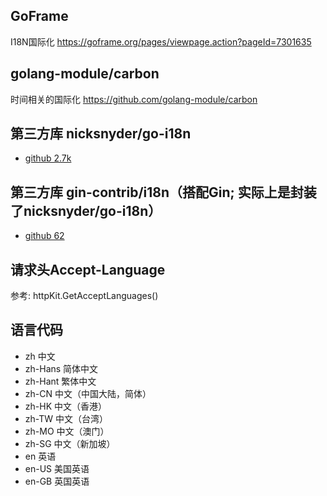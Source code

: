 ## GoFrame
I18N国际化
    https://goframe.org/pages/viewpage.action?pageId=7301635

## golang-module/carbon
时间相关的国际化
    https://github.com/golang-module/carbon

## 第三方库 nicksnyder/go-i18n
- [github 2.7k](https://github.com/nicksnyder/go-i18n)

## 第三方库 gin-contrib/i18n（搭配Gin; 实际上是封装了nicksnyder/go-i18n）
- [github 62](https://github.com/gin-contrib/i18n)

## 请求头Accept-Language
参考: httpKit.GetAcceptLanguages()

## 语言代码
- zh          中文
- zh-Hans     简体中文
- zh-Hant     繁体中文
- zh-CN       中文（中国大陆，简体）
- zh-HK       中文（香港）
- zh-TW       中文（台湾）
- zh-MO       中文（澳门）
- zh-SG       中文（新加坡）
- en          英语
- en-US       美国英语
- en-GB       英国英语



